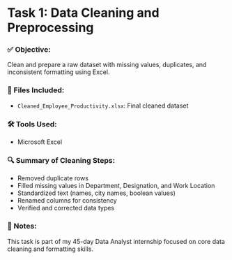# Task 1: Data Cleaning and Preprocessing

### ✅ Objective:
Clean and prepare a raw dataset with missing values, duplicates, and inconsistent formatting using Excel.

### 📁 Files Included:
- `Cleaned_Employee_Productivity.xlsx`: Final cleaned dataset

### 🛠 Tools Used:
- Microsoft Excel

### 🔍 Summary of Cleaning Steps:
- Removed duplicate rows
- Filled missing values in Department, Designation, and Work Location
- Standardized text (names, city names, boolean values)
- Renamed columns for consistency
- Verified and corrected data types

### 📌 Notes:
This task is part of my 45-day Data Analyst internship focused on core data cleaning and formatting skills.
